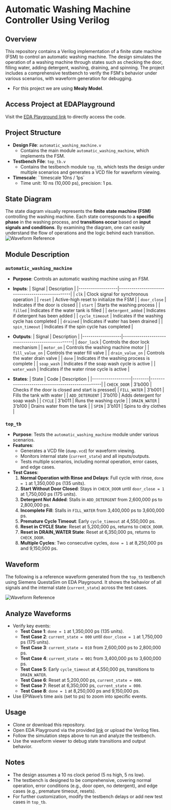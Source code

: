 # Automatic Washing Machine Controller Using Verilog

## Overview
This repository contains a Verilog implementation of a finite state machine (FSM) to control an automatic washing machine. The design simulates the operation of a washing machine through states such as checking the door, filling water, adding detergent, washing, draining, and spinning. The project includes a comprehensive testbench to verify the FSM's behavior under various scenarios, with waveform generation for debugging.
- For this project we are using **Mealy Model**.

## Access Project at EDAPlayground
 Visit the [EDA Playground link](https://edaplayground.com/x/p57_) to directly access the code.
 
## Project Structure
- **Design File**: `automatic_washing_machine.v`
  - Contains the main module `automatic_washing_machine`, which implements the FSM.
- **Testbench File**: `top_tb.v`
  - Contains the testbench module `top_tb`, which tests the design under multiple scenarios and generates a VCD file for waveform viewing.
- **Timescale**: ``timescale 10ns / 1ps`
  - Time unit: 10 ns (10,000 ps), precision: 1 ps.

## State Diagram
The state diagram visually represents the **finite state machine (FSM)** controlling the washing machine. Each state corresponds to a **specific phase** in the washing process, and **transitions occur** based on **input signals and conditions**. By examining the diagram, one can easily understand the flow of operations and the logic behind each transition.
![Waveform Reference](https://photos.app.goo.gl/h7nMr9zVRyude6c2A)

## Module Description
### `automatic_washing_machine`
- **Purpose**: Controls an automatic washing machine using an FSM.
- **Inputs**:
  | Signal            | Description                                      |
  |-------------------|--------------------------------------------------|
  | `clk`             | Clock signal for synchronous operation           |
  | `reset`           | Active-high reset to initialize the FSM         |
  | `door_close`      | Indicates if the door is closed                 |
  | `start`           | Starts the washing process                      |
  | `filled`          | Indicates if the water tank is filled           |
  | `detergent_added` | Indicates if detergent has been added           |
  | `cycle_timeout`   | Indicates if the washing cycle has completed    |
  | `drained`         | Indicates if water has been drained             |
  | `spin_timeout`    | Indicates if the spin cycle has completed       |

- **Outputs**:
  | Signal            | Description                                      |
  |-------------------|--------------------------------------------------|
  | `door_lock`       | Controls the door lock mechanism                |
  | `motor_on`        | Controls the washing machine motor              |
  | `fill_value_on`   | Controls the water fill valve                   |
  | `drain_value_on`  | Controls the water drain valve                  |
  | `done`            | Indicates if the washing process is complete    |
  | `soap_wash`       | Indicates if the soap wash cycle is active      |
  | `water_wash`      | Indicates if the water rinse cycle is active    |

- **States**:
  | State             | Code   | Description                                      |
  |-------------------|--------|--------------------------------------------------|
  | `CHECK_DOOR`      | 3'b000 | Checks if the door is closed and start is pressed|
  | `FILL_WATER`      | 3'b001 | Fills the tank with water                       |
  | `ADD_DETERGENT`   | 3'b010 | Adds detergent for soap wash                    |
  | `CYCLE`           | 3'b011 | Runs the washing cycle                          |
  | `DRAIN_WATER`     | 3'b100 | Drains water from the tank                      |
  | `SPIN`            | 3'b101 | Spins to dry clothes                            |

### `top_tb`
- **Purpose**: Tests the `automatic_washing_machine` module under various scenarios.
- **Features**:
  - Generates a VCD file (`dump.vcd`) for waveform viewing.
  - Monitors internal state (`current_state`) and all inputs/outputs.
  - Tests multiple scenarios, including normal operation, error cases, and edge cases.
- **Test Cases**:
  1. **Normal Operation with Rinse and Delays**: Full cycle with rinse, `done = 1` at 1,350,000 ps (135 units).
  2. **Start Without Door Closed**: Stays in `CHECK_DOOR` until `door_close = 1` at 1,750,000 ps (175 units).
  3. **Detergent Not Added**: Stalls in `ADD_DETERGENT` from 2,600,000 ps to 2,800,000 ps.
  4. **Incomplete Fill**: Stalls in `FILL_WATER` from 3,400,000 ps to 3,600,000 ps.
  5. **Premature Cycle Timeout**: Early `cycle_timeout` at 4,550,000 ps.
  6. **Reset in CYCLE State**: Reset at 5,200,000 ps, returns to `CHECK_DOOR`.
  7. **Reset in DRAIN_WATER State**: Reset at 6,350,000 ps, returns to `CHECK_DOOR`.
  8. **Multiple Cycles**: Two consecutive cycles, `done = 1` at 8,250,000 ps and 9,150,000 ps.

## Waveform
The following is a reference waveform generated from the `top_tb` testbench using Siemens QuestaSim on EDA Playground. It shows the behavior of all signals and the internal state (`current_state`) across the test cases.

![Waveform Reference](https://photos.app.goo.gl/7p1rEUcFDYaKr7fH6)

## Analyze Waveforms
   - Verify key events:
     - **Test Case 1**: `done = 1` at 1,350,000 ps (135 units).
     - **Test Case 2**: `current_state = 000` until `door_close = 1` at 1,750,000 ps (175 units).
     - **Test Case 3**: `current_state = 010` from 2,600,000 ps to 2,800,000 ps.
     - **Test Case 4**: `current_state = 001` from 3,400,000 ps to 3,600,000 ps.
     - **Test Case 5**: Early `cycle_timeout` at 4,550,000 ps, transitions to `DRAIN_WATER`.
     - **Test Case 6**: Reset at 5,200,000 ps, `current_state = 000`.
     - **Test Case 7**: Reset at 6,350,000 ps, `current_state = 000`.
     - **Test Case 8**: `done = 1` at 8,250,000 ps and 9,150,000 ps.
   - Use EPWave’s time axis (set to ps) to zoom into specific events.

## Usage
- Clone or download this repository.
- Open EDA Playground via the provided [link](https://edaplayground.com/x/p57_) or upload the Verilog files.
- Follow the simulation steps above to run and analyze the testbench.
- Use the waveform viewer to debug state transitions and output behavior.

## Notes
- The design assumes a 10 ns clock period (5 ns high, 5 ns low).
- The testbench is designed to be comprehensive, covering normal operation, error conditions (e.g., door open, no detergent), and edge cases (e.g., premature timeout, resets).
- For further customization, modify the testbench delays or add new test cases in `top_tb`.
